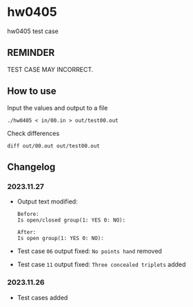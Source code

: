 # hw0405

hw0405 test case

## REMINDER

TEST CASE MAY INCORRECT.

## How to use

Input the values and output to a file

```console
./hw0405 < in/00.in > out/test00.out
```

Check differences

```console
diff out/00.out out/test00.out
```

## Changelog

### 2023.11.27

* Output text modified:

  ```console
  Before:
  Is open/closed group(1: YES 0: NO):
  
  After:
  Is open group(1: YES 0: NO):
  ```

* Test case `06` output fixed: `No points hand` removed
* Test case `11` output fixed: `Three concealed triplets` added

### 2023.11.26

* Test cases added
